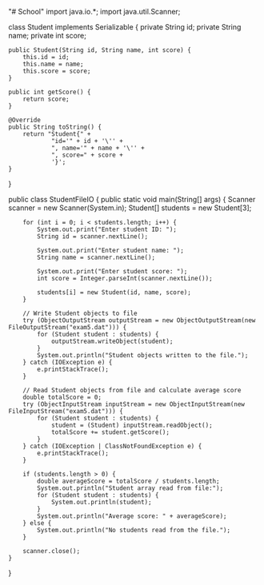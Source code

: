 "# School" 
import java.io.*;
import java.util.Scanner;

class Student implements Serializable {
    private String id;
    private String name;
    private int score;

    public Student(String id, String name, int score) {
        this.id = id;
        this.name = name;
        this.score = score;
    }

    public int getScore() {
        return score;
    }

    @Override
    public String toString() {
        return "Student{" +
                "id='" + id + '\'' +
                ", name='" + name + '\'' +
                ", score=" + score +
                '}';
    }
}

public class StudentFileIO {
    public static void main(String[] args) {
        Scanner scanner = new Scanner(System.in);
        Student[] students = new Student[3];

        for (int i = 0; i < students.length; i++) {
            System.out.print("Enter student ID: ");
            String id = scanner.nextLine();

            System.out.print("Enter student name: ");
            String name = scanner.nextLine();

            System.out.print("Enter student score: ");
            int score = Integer.parseInt(scanner.nextLine());

            students[i] = new Student(id, name, score);
        }

        // Write Student objects to file
        try (ObjectOutputStream outputStream = new ObjectOutputStream(new FileOutputStream("exam5.dat"))) {
            for (Student student : students) {
                outputStream.writeObject(student);
            }
            System.out.println("Student objects written to the file.");
        } catch (IOException e) {
            e.printStackTrace();
        }

        // Read Student objects from file and calculate average score
        double totalScore = 0;
        try (ObjectInputStream inputStream = new ObjectInputStream(new FileInputStream("exam5.dat"))) {
            for (Student student : students) {
                student = (Student) inputStream.readObject();
                totalScore += student.getScore();
            }
        } catch (IOException | ClassNotFoundException e) {
            e.printStackTrace();
        }

        if (students.length > 0) {
            double averageScore = totalScore / students.length;
            System.out.println("Student array read from file:");
            for (Student student : students) {
                System.out.println(student);
            }
            System.out.println("Average score: " + averageScore);
        } else {
            System.out.println("No students read from the file.");
        }

        scanner.close();
    }
}
